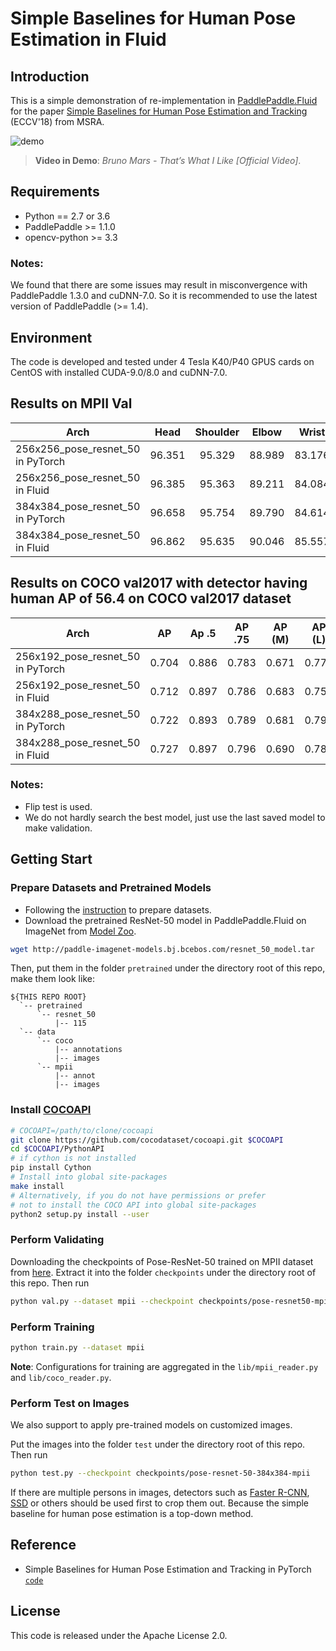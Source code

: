 # Simple Baselines for Human Pose Estimation in Fluid

## Introduction
This is a simple demonstration of re-implementation in [PaddlePaddle.Fluid](http://www.paddlepaddle.org/en) for the paper [Simple Baselines for Human Pose Estimation and Tracking](https://arxiv.org/abs/1804.06208) (ECCV'18) from MSRA.

![demo](demo.gif)

> **Video in Demo**: *Bruno Mars - That’s What I Like [Official Video]*.

## Requirements

  - Python == 2.7 or 3.6
  - PaddlePaddle >= 1.1.0
  - opencv-python >= 3.3

### Notes:
We found that there are some issues may result in misconvergence with PaddlePaddle 1.3.0 and cuDNN-7.0. So it is recommended to use the latest version of PaddlePaddle (>= 1.4).

## Environment

The code is developed and tested under 4 Tesla K40/P40 GPUS cards on CentOS with installed CUDA-9.0/8.0 and cuDNN-7.0.

## Results on MPII Val
| Arch | Head | Shoulder | Elbow | Wrist | Hip | Knee | Ankle | Mean | Mean@0.1| Models |
| ---- |:----:|:--------:|:-----:|:-----:|:---:|:----:|:-----:|:----:|:-------:|:------:|
| 256x256\_pose\_resnet\_50 in PyTorch | 96.351    | 95.329 | 88.989 | 83.176 | 88.420    | 83.960 | 79.594 | 88.532 | 33.911 | - |
| 256x256\_pose\_resnet\_50 in Fluid   | 96.385 | 95.363 | 89.211 | 84.084 | 88.454 | 84.182 | 79.546 | 88.748 | 33.750 | [`link`](https://paddlemodels.bj.bcebos.com/pose/pose-resnet50-mpii-256x256.tar.gz) |
| 384x384\_pose\_resnet\_50 in PyTorch | 96.658 | 95.754 | 89.790 | 84.614 | 88.523 | 84.666 | 79.287 | 89.066 | 38.046 | - |
| 384x384\_pose\_resnet\_50 in Fluid   | 96.862 | 95.635 | 90.046 | 85.557 | 88.818 | 84.948 | 78.484 | 89.235 | 38.093 | [`link`](https://paddlemodels.bj.bcebos.com/pose/pose-resnet50-mpii-384x384.tar.gz) |

## Results on COCO val2017 with detector having human AP of 56.4 on COCO val2017 dataset
| Arch | AP | Ap .5 | AP .75 | AP (M) | AP (L) | AR | AR .5 | AR .75 | AR (M) | AR (L) | Models |
| ---- |:--:|:-----:|:------:|:------:|:------:|:--:|:-----:|:------:|:------:|:------:|:------:|
| 256x192\_pose\_resnet\_50 in PyTorch | 0.704 | 0.886 | 0.783 | 0.671 | 0.772 | 0.763 | 0.929 | 0.834 | 0.721 | 0.824 | - |
| 256x192\_pose\_resnet\_50 in Fluid   | 0.712 | 0.897 | 0.786 | 0.683 | 0.756 | 0.741 | 0.906 | 0.806 | 0.709 | 0.790 | [`link`](https://paddlemodels.bj.bcebos.com/pose/pose-resnet50-coco-256x192.tar.gz) |
| 384x288\_pose\_resnet\_50 in PyTorch | 0.722 | 0.893 | 0.789 | 0.681 | 0.797 | 0.776 | 0.932 | 0.838 | 0.728 | 0.846 | - |
| 384x288\_pose\_resnet\_50 in Fluid   | 0.727 | 0.897 | 0.796 | 0.690 | 0.783 | 0.754 | 0.907 | 0.813 | 0.714 | 0.814 | [`link`](https://paddlemodels.bj.bcebos.com/pose/pose-resnet50-coco-384x288.tar.gz) |

### Notes:

  - Flip test is used.
  - We do not hardly search the best model, just use the last saved model to make validation.

## Getting Start

### Prepare Datasets and Pretrained Models

  - Following the [instruction](https://github.com/Microsoft/human-pose-estimation.pytorch#data-preparation) to prepare datasets.
  - Download the pretrained ResNet-50 model in PaddlePaddle.Fluid on ImageNet from [Model Zoo](https://github.com/PaddlePaddle/models/tree/develop/fluid/PaddleCV/image_classification#supported-models-and-performances).

```bash
wget http://paddle-imagenet-models.bj.bcebos.com/resnet_50_model.tar
```

Then, put them in the folder `pretrained` under the directory root of this repo, make them look like:

```
${THIS REPO ROOT}
  `-- pretrained
      `-- resnet_50
          |-- 115
  `-- data
      `-- coco
          |-- annotations
          |-- images
      `-- mpii
          |-- annot
          |-- images
```

### Install [COCOAPI](https://github.com/cocodataset/cocoapi)

```bash
# COCOAPI=/path/to/clone/cocoapi
git clone https://github.com/cocodataset/cocoapi.git $COCOAPI
cd $COCOAPI/PythonAPI
# if cython is not installed
pip install Cython
# Install into global site-packages
make install
# Alternatively, if you do not have permissions or prefer
# not to install the COCO API into global site-packages
python2 setup.py install --user
```

### Perform Validating

Downloading the checkpoints of Pose-ResNet-50 trained on MPII dataset from [here](https://paddlemodels.bj.bcebos.com/pose/pose-resnet50-mpii-384x384.tar.gz). Extract it into the folder `checkpoints` under the directory root of this repo. Then run

```bash
python val.py --dataset mpii --checkpoint checkpoints/pose-resnet50-mpii-384x384 --data_root data/mpii
```

### Perform Training

```bash
python train.py --dataset mpii
```

**Note**: Configurations for training are aggregated in the `lib/mpii_reader.py` and `lib/coco_reader.py`.

### Perform Test on Images

We also support to apply pre-trained models on customized images.

Put the images into the folder `test` under the directory root of this repo. Then run

```bash
python test.py --checkpoint checkpoints/pose-resnet-50-384x384-mpii
```

If there are multiple persons in images, detectors such as [Faster R-CNN](https://github.com/PaddlePaddle/models/tree/develop/fluid/PaddleCV/rcnn), [SSD](https://github.com/PaddlePaddle/models/tree/develop/fluid/PaddleCV/object_detection) or others should be used first to crop them out. Because the simple baseline for human pose estimation is a top-down method.

## Reference

  - Simple Baselines for Human Pose Estimation and Tracking in PyTorch [`code`](https://github.com/Microsoft/human-pose-estimation.pytorch#data-preparation)

## License

This code is released under the Apache License 2.0.
